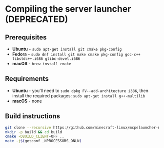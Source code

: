 # Compiling the server launcher (DEPRECATED)

## Prerequisites

- **Ubuntu** - `sudo apt-get install git cmake pkg-config`
- **Fedora** -
  `sudo dnf install git make cmake pkg-config gcc-c++ libstdc++.i686 glibc-devel.i686`
- **macOS** - `brew install cmake`

## Requirements

- **Ubuntu** - you'll need to `sudo dpkg FV--add-architecture i386`, then
  install the required packages: `sudo apt-get install g++-multilib`
- **macOS** - none

## Build instructions

``` bash
git clone --recursive https://github.com/minecraft-linux/mcpelauncher-manifest.git -b master mcpelauncher && cd mcpelauncher
mkdir -p build && cd build
cmake -DBUILD_CLIENT=OFF ..
make -j$(getconf _NPROCESSORS_ONLN)
```
